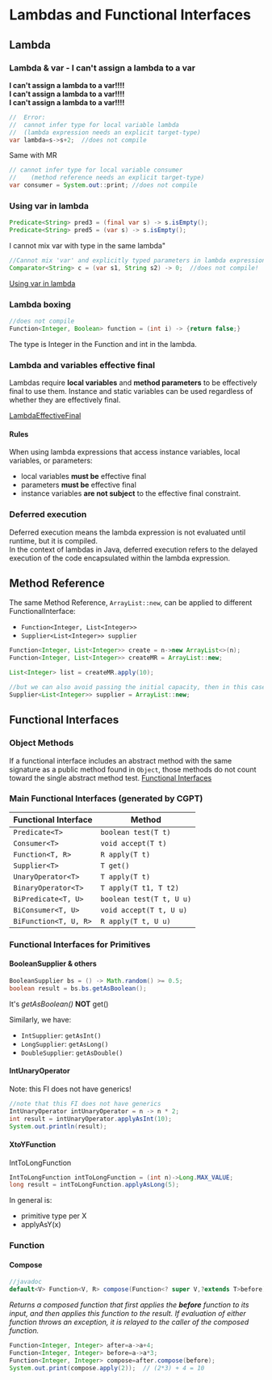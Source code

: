 # Lambdas and Functional Interfaces



## Lambda
### Lambda & var - I can't assign a lambda to a var
**I can't assign a lambda to a var!!!!**  
**I can't assign a lambda to a var!!!!**  
**I can't assign a lambda to a var!!!!**  
```java
//  Error:
//  cannot infer type for local variable lambda
//  (lambda expression needs an explicit target-type)
var lambda=s->s+2;  //does not compile
```
Same with MR
```java
// cannot infer type for local variable consumer
//    (method reference needs an explicit target-type)
var consumer = System.out::print; //does not compile
```
### Using var in lambda
```java
Predicate<String> pred3 = (final var s) -> s.isEmpty();
Predicate<String> pred5 = (var s) -> s.isEmpty();
```

I cannot mix var with type in the same lambda"
```java
//Cannot mix 'var' and explicitly typed parameters in lambda expression
Comparator<String> c = (var s1, String s2) -> 0;  //does not compile!
```
[Using var in lambda](../src/main/java/org/enricogiurin/ocp17/book/ch8/lambda/UsageOfVarInLambda.java)

### Lambda boxing
```java
//does not compile
Function<Integer, Boolean> function = (int i) -> {return false;}
```
The type is Integer in the Function and int in the lambda.

### Lambda and variables effective final
Lambdas require **local variables** and **method parameters** to be effectively final to use them.
Instance and static variables can be used regardless of whether they are effectively final.

[LambdaEffectiveFinal](../src/main/java/org/enricogiurin/ocp17/book/ch8/LambdaEffectiveFinal.java)
#### Rules
When using lambda expressions that access instance variables, local variables, or parameters:
* local variables **must be** effective final
* parameters **must be** effective final
* instance variables **are not subject** to the effective final constraint.

### Deferred execution
Deferred execution means the lambda expression is not evaluated until runtime, but it is compiled.  
In the context of lambdas in Java, deferred execution refers to the delayed execution of the code encapsulated within the lambda expression.

## Method Reference
The same Method Reference, `ArrayList::new`, can be applied to different FunctionalInterface:
* `Function<Integer, List<Integer>>`
* `Supplier<List<Integer>> supplier`
```java
Function<Integer, List<Integer>> create = n->new ArrayList<>(n);
Function<Integer, List<Integer>> createMR = ArrayList::new;

List<Integer> list = createMR.apply(10);

//but we can also avoid passing the initial capacity, then in this case it's a Supplier
Supplier<List<Integer>> supplier = ArrayList::new;
```

## Functional Interfaces
### Object Methods
If a functional interface includes an abstract method with
the same signature as a public method found in `Object`, those methods do not count toward the single
abstract method test.
[Functional Interfaces](../src/main/java/org/enricogiurin/ocp17/book/ch8/functionalinterface/UsageOfFunctionalInterface.java)

### Main Functional Interfaces (generated by CGPT)
| Functional Interface | Method                   |
|----------------------|--------------------------|
| `Predicate<T>`       | `boolean test(T t)`      |
| `Consumer<T>`        | `void accept(T t)`       |
| `Function<T, R>`     | `R apply(T t)`           |
| `Supplier<T>`        | `T get()`                |
| `UnaryOperator<T>`    | `T apply(T t)`           |
| `BinaryOperator<T>`   | `T apply(T t1, T t2)`    |
| `BiPredicate<T, U>`   | `boolean test(T t, U u)` |
| `BiConsumer<T, U>`    | `void accept(T t, U u)`  |
| `BiFunction<T, U, R>` | `R apply(T t, U u)`      |

### Functional Interfaces for Primitives
#### BooleanSupplier & others
```java
BooleanSupplier bs = () -> Math.random() >= 0.5;
boolean result = bs.bs.getAsBoolean();
```
It's _getAsBoolean()_ **NOT** get()

Similarly, we have:
- `IntSupplier`: `getAsInt()`
- `LongSupplier`: `getAsLong()`
- `DoubleSupplier`: `getAsDouble()`

#### IntUnaryOperator
Note: this FI does not have generics!
```java
//note that this FI does not have generics
IntUnaryOperator intUnaryOperator = n -> n * 2;
int result = intUnaryOperator.applyAsInt(10);
System.out.println(result);
```

#### XtoYFunction
IntToLongFunction
```java
IntToLongFunction intToLongFunction = (int n)->Long.MAX_VALUE;
long result = intToLongFunction.applyAsLong(5);
```
In general is:
 - primitive type per X
 - applyAsY(x)

### Function
#### Compose
```java
//javadoc
default<V> Function<V, R> compose(Function<? super V,?extends T>before)
```

_Returns a composed function that first applies the **before** function to its input, and then
applies this function to the result.
If evaluation of either function throws an exception, it is relayed to the caller of the composed
function._

```java
Function<Integer, Integer> after=a->a+4;
Function<Integer, Integer> before=a->a*3;
Function<Integer, Integer> compose=after.compose(before);
System.out.print(compose.apply(2));  // (2*3) + 4 = 10
```